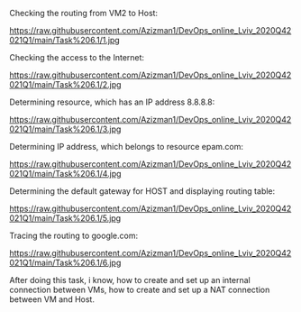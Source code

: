 Checking the routing from VM2 to Host:

https://raw.githubusercontent.com/Azizman1/DevOps_online_Lviv_2020Q42021Q1/main/Task%206.1/1.jpg


Checking the access to the Internet:

https://raw.githubusercontent.com/Azizman1/DevOps_online_Lviv_2020Q42021Q1/main/Task%206.1/2.jpg


Determining resource, which has an IP address 8.8.8.8:

https://raw.githubusercontent.com/Azizman1/DevOps_online_Lviv_2020Q42021Q1/main/Task%206.1/3.jpg


Determining IP address, which belongs to resource epam.com:

https://raw.githubusercontent.com/Azizman1/DevOps_online_Lviv_2020Q42021Q1/main/Task%206.1/4.jpg


Determining the default gateway for HOST and displaying routing table:

https://raw.githubusercontent.com/Azizman1/DevOps_online_Lviv_2020Q42021Q1/main/Task%206.1/5.jpg


Tracing the routing to google.com:

https://raw.githubusercontent.com/Azizman1/DevOps_online_Lviv_2020Q42021Q1/main/Task%206.1/6.jpg


After doing this task, i know, how to create and set up an internal connection between VMs, how to create and set up a NAT connection between VM and Host.
